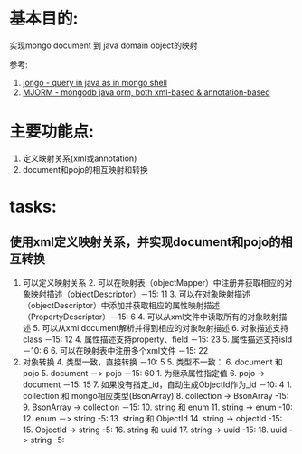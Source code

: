 # 基本目的: 
实现mongo document 到 java domain object的映射

参考: 
1. [jongo - query in java as in mongo shell](https://github.com/bguerout/jongo)
2. [MJORM - mongodb java orm, both xml-based & annotation-based](https://code.google.com/archive/p/mongo-java-orm/)

# 主要功能点:
1. 定义映射关系(xml或annotation)
2. document和pojo的相互映射和转换

# tasks:
## 使用xml定义映射关系，并实现document和pojo的相互转换
1. 可以定义映射关系
	2. 可以在映射表（objectMapper）中注册并获取相应的对象映射描述（objectDescriptor）－15: 11
	3. 可以在对象映射描述（objectDescriptor）中添加并获取相应的属性映射描述（PropertyDescriptor）－15: 6
	4. 可以从xml文件中读取所有的对象映射描述
		5. 可以从xml document解析并得到相应的对象映射描述
			6. 对象描述支持class －15: 12
			4. 属性描述支持property、field －15: 23
			5. 属性描述支持isId －10: 6
		6. 可以在映射表中注册多个xml文件 －15: 22
3. 对象转换
	4. 类型一致，直接转换 －10: 5
	5. 类型不一致：
		6. document 和 pojo
			5. document －> pojo －15: 60
			    1. 为继承属性指定值
			6. pojo -> document －15: 15
				7. 如果没有指定_id，自动生成ObjectId作为_id －10: 4
		1. collection 和 mongo相应类型(BsonArray)
			8. collection -> BsonArray -15:
			9. BsonArray -> collection －15:
		10. string 和 enum
			11. string -> enum -10:
			12. enum －> string -5:
		13. string 和 ObjectId
			14. string -> objectId -15:
			15. ObjectId -> string -5:
		16. string 和 uuid
			17. string -> uuid -15:
			18. uuid -> string -5: